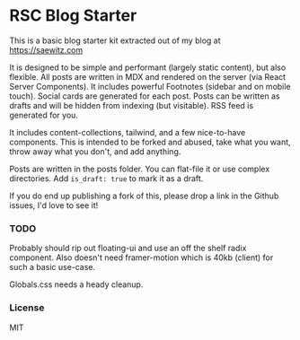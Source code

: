 # RSC Blog Starter

This is a basic blog starter kit extracted out of my blog at https://saewitz.com

It is designed to be simple and performant (largely static content), but also flexible. All posts are written in MDX and rendered on the server (via React Server Components). It includes powerful Footnotes (sidebar and on mobile touch). Social cards are generated for each post. Posts can be written as drafts and will be hidden from indexing (but visitable). RSS feed is generated for you.

It includes content-collections, tailwind, and a few nice-to-have components. This is intended to be forked and abused, take what you want, throw away what you don't, and add anything.

Posts are written in the posts folder. You can flat-file it or use complex directories. Add `is_draft: true` to mark it as a draft.

If you do end up publishing a fork of this, please drop a link in the Github issues, I'd love to see it!

### TODO

Probably should rip out floating-ui and use an off the shelf radix component. Also doesn't need framer-motion which is 40kb (client) for such a basic use-case.

Globals.css needs a heady cleanup.

### License

MIT
